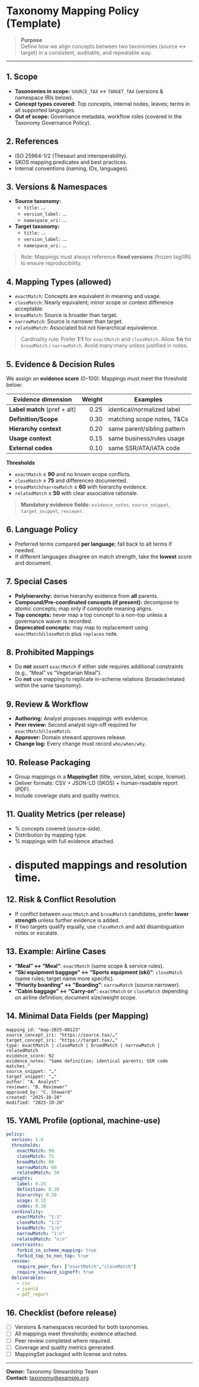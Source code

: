 # Taxonomy Mapping Policy (Template)

> **Purpose**  
> Define how we align concepts between two taxonomies (source ↔ target) in a consistent, auditable, and repeatable way.

---

## 1. Scope
- **Taxonomies in scope:** `SOURCE_TAX` ↔ `TARGET_TAX` (versions & namespace IRIs below).
- **Concept types covered:** Top concepts, internal nodes, leaves; terms in all supported languages.
- **Out of scope:** Governance metadata, workflow roles (covered in the Taxonomy Governance Policy).

## 2. References
- ISO 25964-1/2 (Thesauri and interoperability).
- SKOS mapping predicates and best practices.
- Internal conventions (naming, IDs, languages).

## 3. Versions & Namespaces
- **Source taxonomy:**  
  - `title:` …  
  - `version_label:` …  
  - `namespace_uri:` …  
- **Target taxonomy:**  
  - `title:` …  
  - `version_label:` …  
  - `namespace_uri:` …  

> Rule: Mappings must always reference **fixed versions** (frozen tag/IRI) to ensure reproducibility.

## 4. Mapping Types (allowed)
- `exactMatch`: Concepts are equivalent in meaning and usage.
- `closeMatch`: Nearly equivalent; minor scope or context difference acceptable.
- `broadMatch`: Source is broader than target.
- `narrowMatch`: Source is narrower than target.
- `relatedMatch`: Associated but not hierarchical equivalence.

> Cardinality rule: Prefer **1:1** for `exactMatch` and `closeMatch`. Allow **1:n** for `broadMatch` / `narrowMatch`. Avoid many:many unless justified in notes.

## 5. Evidence & Decision Rules
We assign an **evidence score** (0–100). Mappings must meet the threshold below:

| Evidence dimension | Weight | Examples |
|---|---:|---|
| **Label match** (pref + alt) | 0.25 | identical/normalized label |
| **Definition/Scope** | 0.30 | matching scope notes, T&Cs |
| **Hierarchy context** | 0.20 | same parent/sibling pattern |
| **Usage context** | 0.15 | same business/rules usage |
| **External codes** | 0.10 | same SSR/ATA/IATA code |

**Thresholds**
- `exactMatch` ≥ **90** and no known scope conflicts.
- `closeMatch` ≥ **75** and differences documented.
- `broadMatch`/`narrowMatch` ≥ **60** with hierarchy evidence.
- `relatedMatch` ≥ **50** with clear associative rationale.

> **Mandatory evidence fields:** `evidence_notes`, `source_snippet`, `target_snippet`, `reviewer`.

## 6. Language Policy
- Preferred terms compared **per language**; fall back to alt terms if needed.
- If different languages disagree on match strength, take the **lowest** score and document.

## 7. Special Cases
- **Polyhierarchy:** derive hierarchy evidence from **all** parents.
- **Compound/Pre-coordinated concepts (if present):** decompose to atomic concepts; map only if composite meaning aligns.
- **Top concepts:** never map a top concept to a non-top unless a governance waiver is recorded.
- **Deprecated concepts:** may map to replacement using `exactMatch`/`closeMatch` plus `replaces` note.

## 8. Prohibited Mappings
- Do **not** assert `exactMatch` if either side requires additional constraints (e.g., “Meal” vs “Vegetarian Meal”).
- Do **not** use mapping to replicate in-scheme relations (broader/related within the same taxonomy).

## 9. Review & Workflow
- **Authoring:** Analyst proposes mappings with evidence.
- **Peer review:** Second analyst sign-off required for `exactMatch`/`closeMatch`.
- **Approver:** Domain steward approves release.
- **Change log:** Every change must record `who/when/why`.

## 10. Release Packaging
- Group mappings in a **MappingSet** (title, version_label, scope, license).
- Deliver formats: CSV + JSON-LD (SKOS) + human-readable report (PDF).
- Include coverage stats and quality metrics.

## 11. Quality Metrics (per release)
- % concepts covered (source-side).
- Distribution by mapping type.
- % mappings with full evidence attached.
- # disputed mappings and resolution time.

## 12. Risk & Conflict Resolution
- If conflict between `exactMatch` and `broadMatch` candidates, prefer **lower strength** unless further evidence is added.
- If two targets qualify equally, use `closeMatch` and add disambiguation notes or escalate.

## 13. Example: Airline Cases
- **“Meal” ↔ “Meal”**: `exactMatch` (same scope & service rules).  
- **“Ski equipment baggage” ↔ “Sports equipment (ski)”**: `closeMatch` (same rules; target name more specific).  
- **“Priority boarding” ↔ “Boarding”**: `narrowMatch` (source narrower).  
- **“Cabin baggage” ↔ “Carry-on”**: `exactMatch` or `closeMatch` depending on airline definition; document size/weight scope.

## 14. Minimal Data Fields (per Mapping)
```
mapping_id: "map-2025-00123"
source_concept_iri: "https://source.tax/…"
target_concept_iri: "https://target.tax/…"
type: exactMatch | closeMatch | broadMatch | narrowMatch | relatedMatch
evidence_score: 92
evidence_notes: "Same definition; identical parents; SSR code matches."
source_snippet: "…"
target_snippet: "…"
author: "A. Analyst"
reviewer: "B. Reviewer"
approved_by: "C. Steward"
created: "2025-10-20"
modified: "2025-10-20"
```

## 15. YAML Profile (optional, machine-use)
```yaml
policy:
  version: 1.0
  thresholds:
    exactMatch: 90
    closeMatch: 75
    broadMatch: 60
    narrowMatch: 60
    relatedMatch: 50
  weights:
    label: 0.25
    definition: 0.30
    hierarchy: 0.20
    usage: 0.15
    codes: 0.10
  cardinality:
    exactMatch: "1:1"
    closeMatch: "1:1"
    broadMatch: "1:n"
    narrowMatch: "1:n"
    relatedMatch: "n:n"
  constraints:
    forbid_in_scheme_mapping: true
    forbid_top_to_non_top: true
  review:
    require_peer_for: ["exactMatch","closeMatch"]
    require_steward_signoff: true
  deliverables:
    - csv
    - jsonld
    - pdf_report
```

## 16. Checklist (before release)
- [ ] Versions & namespaces recorded for both taxonomies.
- [ ] All mappings meet thresholds; evidence attached.
- [ ] Peer review completed where required.
- [ ] Coverage and quality metrics generated.
- [ ] MappingSet packaged with license and notes.

---

**Owner:** Taxonomy Stewardship Team  
**Contact:** taxonomy@example.org
